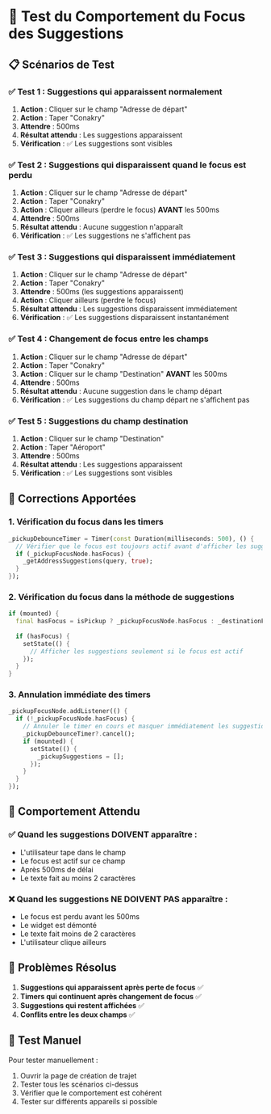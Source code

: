 # 🧪 Test du Comportement du Focus des Suggestions

## 📋 Scénarios de Test

### ✅ Test 1 : Suggestions qui apparaissent normalement
1. **Action** : Cliquer sur le champ "Adresse de départ"
2. **Action** : Taper "Conakry"
3. **Attendre** : 500ms
4. **Résultat attendu** : Les suggestions apparaissent
5. **Vérification** : ✅ Les suggestions sont visibles

### ✅ Test 2 : Suggestions qui disparaissent quand le focus est perdu
1. **Action** : Cliquer sur le champ "Adresse de départ"
2. **Action** : Taper "Conakry"
3. **Action** : Cliquer ailleurs (perdre le focus) **AVANT** les 500ms
4. **Attendre** : 500ms
5. **Résultat attendu** : Aucune suggestion n'apparaît
6. **Vérification** : ✅ Les suggestions ne s'affichent pas

### ✅ Test 3 : Suggestions qui disparaissent immédiatement
1. **Action** : Cliquer sur le champ "Adresse de départ"
2. **Action** : Taper "Conakry"
3. **Attendre** : 500ms (les suggestions apparaissent)
4. **Action** : Cliquer ailleurs (perdre le focus)
5. **Résultat attendu** : Les suggestions disparaissent immédiatement
6. **Vérification** : ✅ Les suggestions disparaissent instantanément

### ✅ Test 4 : Changement de focus entre les champs
1. **Action** : Cliquer sur le champ "Adresse de départ"
2. **Action** : Taper "Conakry"
3. **Action** : Cliquer sur le champ "Destination" **AVANT** les 500ms
4. **Attendre** : 500ms
5. **Résultat attendu** : Aucune suggestion dans le champ départ
6. **Vérification** : ✅ Les suggestions du champ départ ne s'affichent pas

### ✅ Test 5 : Suggestions du champ destination
1. **Action** : Cliquer sur le champ "Destination"
2. **Action** : Taper "Aéroport"
3. **Attendre** : 500ms
4. **Résultat attendu** : Les suggestions apparaissent
5. **Vérification** : ✅ Les suggestions sont visibles

## 🔧 Corrections Apportées

### 1. **Vérification du focus dans les timers**
```dart
_pickupDebounceTimer = Timer(const Duration(milliseconds: 500), () {
  // Vérifier que le focus est toujours actif avant d'afficher les suggestions
  if (_pickupFocusNode.hasFocus) {
    _getAddressSuggestions(query, true);
  }
});
```

### 2. **Vérification du focus dans la méthode de suggestions**
```dart
if (mounted) {
  final hasFocus = isPickup ? _pickupFocusNode.hasFocus : _destinationFocusNode.hasFocus;
  
  if (hasFocus) {
    setState(() {
      // Afficher les suggestions seulement si le focus est actif
    });
  }
}
```

### 3. **Annulation immédiate des timers**
```dart
_pickupFocusNode.addListener(() {
  if (!_pickupFocusNode.hasFocus) {
    // Annuler le timer en cours et masquer immédiatement les suggestions
    _pickupDebounceTimer?.cancel();
    if (mounted) {
      setState(() {
        _pickupSuggestions = [];
      });
    }
  }
});
```

## 🎯 Comportement Attendu

### ✅ **Quand les suggestions DOIVENT apparaître :**
- L'utilisateur tape dans le champ
- Le focus est actif sur ce champ
- Après 500ms de délai
- Le texte fait au moins 2 caractères

### ❌ **Quand les suggestions NE DOIVENT PAS apparaître :**
- Le focus est perdu avant les 500ms
- Le widget est démonté
- Le texte fait moins de 2 caractères
- L'utilisateur clique ailleurs

## 🚨 Problèmes Résolus

1. **Suggestions qui apparaissent après perte de focus** ✅
2. **Timers qui continuent après changement de focus** ✅
3. **Suggestions qui restent affichées** ✅
4. **Conflits entre les deux champs** ✅

## 📱 Test Manuel

Pour tester manuellement :
1. Ouvrir la page de création de trajet
2. Tester tous les scénarios ci-dessus
3. Vérifier que le comportement est cohérent
4. Tester sur différents appareils si possible 